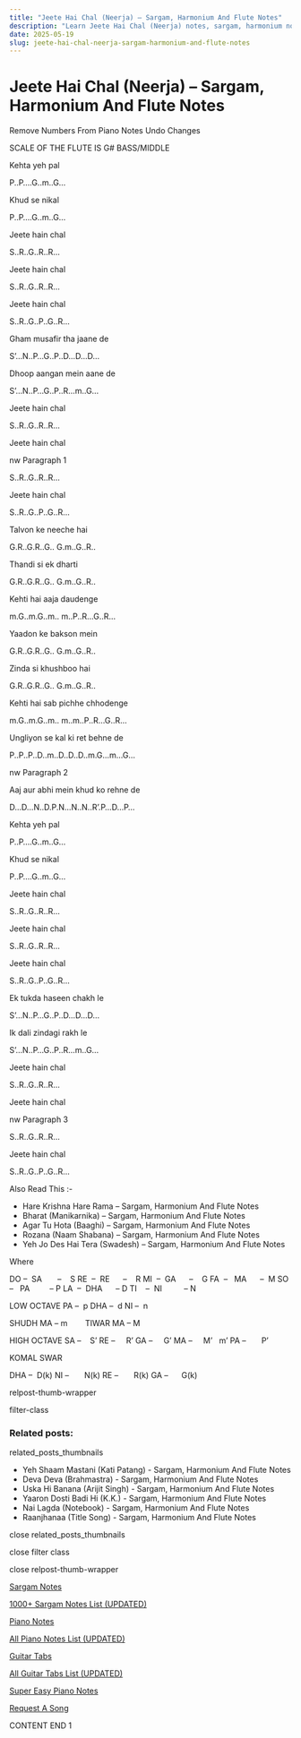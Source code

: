 ```yaml
---
title: "Jeete Hai Chal (Neerja) – Sargam, Harmonium And Flute Notes"
description: "Learn Jeete Hai Chal (Neerja) notes, sargam, harmonium notations and flute notes. Easy step-by-step tutorial for beginners."
date: 2025-05-19
slug: jeete-hai-chal-neerja-sargam-harmonium-and-flute-notes
---
```


# Jeete Hai Chal (Neerja) – Sargam, Harmonium And Flute Notes

Remove Numbers From Piano Notes
Undo Changes

SCALE OF THE FLUTE IS G# BASS/MIDDLE

Kehta yeh pal

P..P….G..m..G…

Khud se nikal

P..P….G..m..G…

Jeete hain chal

S..R..G..R..R…

Jeete hain chal

S..R..G..R..R…

Jeete hain chal

S..R..G..P..G..R…

Gham musafir tha jaane de

S’…N..P…G..P..D…D…D…

Dhoop aangan mein aane de

S’…N..P…G..P..R…m..G…

Jeete hain chal

S..R..G..R..R…

Jeete hain chal

nw Paragraph 1

S..R..G..R..R…

Jeete hain chal

S..R..G..P..G..R…

Talvon ke neeche hai

G.R..G.R..G.. G.m..G..R..

Thandi si ek dharti

G.R..G.R..G.. G.m..G..R..

Kehti hai aaja daudenge

m.G..m.G..m.. m..P..R…G..R…

Yaadon ke bakson mein

G.R..G.R..G.. G.m..G..R..

Zinda si khushboo hai

G.R..G.R..G.. G.m..G..R..

Kehti hai sab pichhe chhodenge

m.G..m.G..m.. m..m..P..R…G..R…

Ungliyon se kal ki ret behne de

P..P..P..D..m..D..D..D..m.G…m…G…

nw Paragraph 2

Aaj aur abhi mein khud ko rehne de

D…D…N..D.P.N…N..N..R’.P…D…P…

Kehta yeh pal

P..P….G..m..G…

Khud se nikal

P..P….G..m..G…

Jeete hain chal

S..R..G..R..R…

Jeete hain chal

S..R..G..R..R…

Jeete hain chal

S..R..G..P..G..R…

Ek tukda haseen chakh le

S’…N..P…G..P..D…D…D…

Ik dali zindagi rakh le

S’…N..P…G..P..R…m..G…

Jeete hain chal

S..R..G..R..R…

Jeete hain chal

nw Paragraph 3

S..R..G..R..R…

Jeete hain chal

S..R..G..P..G..R…

Also Read This :-

* Hare Krishna Hare Rama – Sargam, Harmonium And Flute Notes
* Bharat (Manikarnika) – Sargam, Harmonium And Flute Notes
* Agar Tu Hota (Baaghi) – Sargam, Harmonium And Flute Notes
* Rozana (Naam Shabana) – Sargam, Harmonium And Flute Notes
* Yeh Jo Des Hai Tera (Swadesh) – Sargam, Harmonium And Flute Notes

Where

DO –  SA       –    S
RE  –  RE      –    R
MI  –  GA      –    G
FA  –   MA      –  M
SO  –   PA         – P
LA  –  DHA      – D
TI    –  NI          – N

LOW OCTAVE
PA –  p
DHA –  d
NI –  n

SHUDH MA – m        TIWAR MA – M

HIGH OCTAVE
SA –    S’
RE –     R’
GA –     G’
MA –     M’   m’
PA –       P’

KOMAL SWAR

DHA –  D(k)
NI –       N(k)
RE –       R(k)
GA –      G(k)

relpost-thumb-wrapper

filter-class

### Related posts:

related_posts_thumbnails

* Yeh Shaam Mastani (Kati Patang) - Sargam, Harmonium And Flute Notes
* Deva Deva (Brahmastra) - Sargam, Harmonium And Flute Notes
* Uska Hi Banana (Arijit Singh) - Sargam, Harmonium  And Flute Notes
* Yaaron Dosti Badi Hi (K.K.) - Sargam, Harmonium And Flute Notes
* Nai Lagda (Notebook) - Sargam, Harmonium And Flute Notes
* Raanjhanaa (Title Song) - Sargam, Harmonium And Flute Notes

close related_posts_thumbnails

close filter class

close relpost-thumb-wrapper

[Sargam Notes](https://www.notationsworld.com/sargam-notes.html)

[1000+ Sargam Notes List (UPDATED)](https://www.notationsworld.com/all-songs-list-sargam-notes.html)

[Piano Notes](https://www.notationsworld.com/piano-notes.html)

[All Piano Notes List (UPDATED)](https://www.notationsworld.com/all-songs-list-piano-notes.html)

[Guitar Tabs](https://www.notationsworld.com/guitar-tabs.html)

[All Guitar Tabs List (UPDATED)](https://www.notationsworld.com/all-songs-list-guitar-tabs.html)

[Super Easy Piano Notes](https://studywall.in/)

[Request A Song](https://www.notationsworld.com/request-a-song.html)

CONTENT END 1

